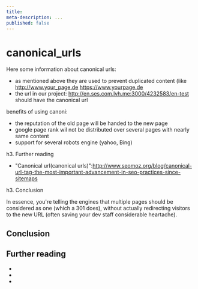```yaml
---
title:
meta-description: ...
published: false
---
```

# canonical_urls

Here some information about canonical urls:
* as mentioned above they are used to prevent duplicated content (like http://www.your_page.de https://www.yourpage.de
* the url in our project: http://en.ses.com.lvh.me:3000/4232583/en-test should have the canonical url <link rel="canonical" href="http://en.ses.com.lvh.me:3000/4232583/en" />

benefits of using canoni:
* the reputation of the old page will be handed to the new page
* google page rank wil not be distributed over several pages with nearly same content
* support for several robots engine (yahoo, Bing)


h3. Further reading

* "Canonical url(canonical urls)":http://www.seomoz.org/blog/canonical-url-tag-the-most-important-advancement-in-seo-practices-since-sitemaps


h3. Conclusion

In essence, you're telling the engines that multiple pages should be considered as one (which a 301 does), without actually redirecting visitors to the new URL (often saving your dev staff considerable heartache).



## Conclusion

## Further reading

-
-
-


